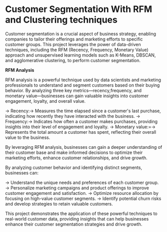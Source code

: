 
# Customer Segmentation With RFM and Clustering techniques

Customer segmentation is a crucial aspect of business strategy, enabling companies to tailor their offerings and marketing efforts to specific customer groups. This project leverages the power of data-driven techniques, including the RFM (Recency, Frequency, Monetary Value) approach and unsupervised learning models such as K-Means, DBSCAN, and agglomerative clustering, to perform customer segmentation.

**RFM Analysis**

RFM analysis is a powerful technique used by data scientists and marketing professionals to understand and segment customers based on their buying behavior. By analyzing three key metrics—recency,frequency, and monetary value—businesses can gain valuable insights into customer engagement, loyalty, and overall value.

→ Recency:→ Measures the time elapsed since a customer's last purchase, indicating how recently they have interacted with the business.
→ Frequency:→ Indicates how often a customer makes purchases, providing insights into their level of engagement and loyalty.
→ Monetary value:=→ Represents the total amount a customer has spent, reflecting their overall value to the business.

By leveraging RFM analysis, businesses can gain a deeper understanding of their customer base and make informed decisions to optimize their marketing efforts, enhance customer relationships, and drive growth.

By analyzing customer behavior and identifying distinct segments, businesses can:

→ Understand the unique needs and preferences of each customer group.
→ Personalize marketing campaigns and product offerings to improve customer engagement and satisfaction.
→ Optimize resource allocation by focusing on high-value customer segments.
→ Identify potential churn risks and develop strategies to retain valuable customers.

This project demonstrates the application of these powerful techniques to real-world customer data, providing insights that can help businesses enhance their customer segmentation strategies and drive growth.
